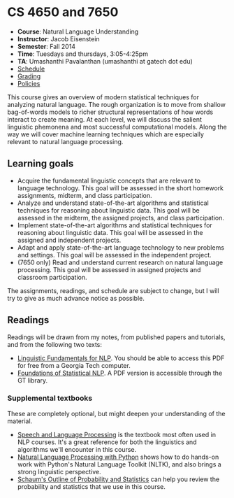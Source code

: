 CS 4650 and 7650
==========
- **Course**: Natural Language Understanding
- **Instructor**: Jacob Eisenstein
- **Semester**: Fall 2014
- **Time**: Tuesdays and thursdays, 3:05-4:25pm
- **TA**: Umashanthi Pavalanthan (umashanthi at gatech dot edu)
- [Schedule](Schedule.md)
- [Grading](Grading.md)
- [Policies](Policies.md)

This course gives an overview of modern statistical techniques for
analyzing natural language. The rough organization is to move from
shallow bag-of-words models to richer structural representations of
how words interact to create meaning. At each level, we will discuss
the salient linguistic phemonena and most successful computational
models. Along the way we will cover machine learning techniques which
are especially relevant to natural language processing.

## Learning goals ##
- Acquire the fundamental linguistic concepts that are relevant to language technology. This goal will be assessed in the short homework assignments, midterm, and class participation.
- Analyze and understand state-of-the-art algorithms and statistical
  techniques for reasoning about linguistic data. This goal will be
  assessed in the midterm, the assigned projects, and class
  participation.
- Implement state-of-the-art algorithms and statistical techniques for
  reasoning about linguistic data. This goal will be assessed in the
  assigned and independent projects.
- Adapt and apply state-of-the-art language technology to new problems
  and settings. This goal will be assessed in the independent project.
- (7650 only) Read and understand current research on natural language
  processing. This goal will be assessed in assigned projects and
  classroom participation.

The assignments, readings, and schedule are subject to change, but I will try to give as much advance notice as possible.

## Readings ##

Readings will be drawn from my notes, from published papers and tutorials, and from the following two texts:

- [Linguistic Fundamentals for NLP](http://www.morganclaypool.com/doi/abs/10.2200/S00493ED1V01Y201303HLT020).
You should be able to access this PDF for free from a Georgia Tech computer.
- [Foundations of Statistical NLP](http://nlp.stanford.edu/fsnlp/). A PDF version is accessible through the GT library.

### Supplemental textbooks ###

These are completely optional, but might deepen your understanding of the material.

- [Speech and Language Processing](http://www.amazon.com/Speech-Language-Processing-2nd-Edition/dp/0131873210/) is the textbook most often used in NLP courses. It's a great reference for both the linguistics and algorithms we'll encounter in this course.
- [Natural Language Processing with Python](http://www.amazon.com/Natural-Language-Processing-Python-Steven/dp/0596516495)
shows how to do hands-on work with Python's Natural Language Toolkit (NLTK), and also brings a strong linguistic perspective.
- [Schaum's Outline of Probability and Statistics](http://www.amazon.com/Schaums-Outline-Probability-Statistics-Edition/dp/007179557X/ref=pd_sim_b_1?ie=UTF8&refRID=1R57HWNCW6EEWD1ZRH4C) can help you review the probability and statistics that we use in this course.
